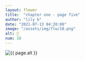 ```yaml
---
layout: flower
title:  "chapter one - page five"
author: "lily b"
date: "2021-07-13 04:20:00"
image: "/assets/img/flw/10.png"
alt: 🌼
num: 10
---
```


<picture>
    <source media="all and (orientation: landscape)" srcset="{{ site.baseurl }}{{ page.image }}">
    <img src="{{ site.baseurl }}{{ page.image }}" alt="{{ page.alt }}">
</picture>